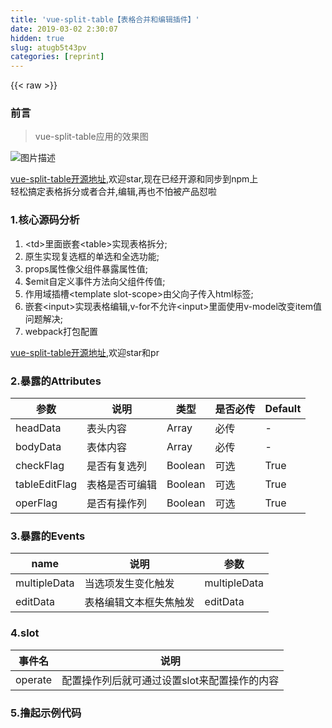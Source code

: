```yaml
---
title: 'vue-split-table【表格合并和编辑插件】' 
date: 2019-03-02 2:30:07
hidden: true
slug: atugb5t43pv
categories: [reprint]
---
```


{{< raw >}}

                    
<h3 id="articleHeader0">前言</h3>
<blockquote>vue-split-table应用的效果图</blockquote>
<p><span class="img-wrap"><img data-src="/img/bVbivFU?w=1377&amp;h=670" src="https://static.alili.tech/img/bVbivFU?w=1377&amp;h=670" alt="图片描述" title="图片描述" style="cursor: pointer; display: inline;"></span></p>
<p><a href="https://github.com/lanzhsh/vue-split-table" rel="nofollow noreferrer" target="_blank">vue-split-table开源地址</a>,欢迎star,现在已经开源和同步到npm上<br>轻松搞定表格拆分或者合并,编辑,再也不怕被产品怼啦</p>
<h3 id="articleHeader1">1.核心源码分析</h3>
<ol>
<li>&lt;td&gt;里面嵌套&lt;table&gt;实现表格拆分;</li>
<li>原生实现复选框的单选和全选功能;</li>
<li>props属性像父组件暴露属性值;</li>
<li>$emit自定义事件方法向父组件传值;</li>
<li>作用域插槽&lt;template slot-scope&gt;由父向子传入html标签;</li>
<li>嵌套&lt;input&gt;实现表格编辑,v-for不允许&lt;input&gt;里面使用v-model改变item值问题解决;</li>
<li>webpack打包配置</li>
</ol>
<p><a href="https://github.com/lanzhsh/vue-split-table" rel="nofollow noreferrer" target="_blank">vue-split-table开源地址</a>,欢迎star和pr</p>
<h3 id="articleHeader2">2.暴露的Attributes</h3>
<table>
<thead><tr>
<th>参数</th>
<th>说明</th>
<th>类型</th>
<th>是否必传</th>
<th>Default</th>
</tr></thead>
<tbody>
<tr>
<td>headData</td>
<td>表头内容</td>
<td>Array</td>
<td>必传</td>
<td>-</td>
</tr>
<tr>
<td>bodyData</td>
<td>表体内容</td>
<td>Array</td>
<td>必传</td>
<td>-</td>
</tr>
<tr>
<td>checkFlag</td>
<td>是否有复选列</td>
<td>Boolean</td>
<td>可选</td>
<td>True</td>
</tr>
<tr>
<td>tableEditFlag</td>
<td>表格是否可编辑</td>
<td>Boolean</td>
<td>可选</td>
<td>True</td>
</tr>
<tr>
<td>operFlag</td>
<td>是否有操作列</td>
<td>Boolean</td>
<td>可选</td>
<td>True</td>
</tr>
</tbody>
</table>
<h3 id="articleHeader3">3.暴露的Events</h3>
<table>
<thead><tr>
<th>name</th>
<th>说明</th>
<th>参数</th>
</tr></thead>
<tbody>
<tr>
<td>multipleData</td>
<td>当选项发生变化触发</td>
<td>multipleData</td>
</tr>
<tr>
<td>editData</td>
<td>表格编辑文本框失焦触发</td>
<td>editData</td>
</tr>
</tbody>
</table>
<h3 id="articleHeader4">4.slot</h3>
<table>
<thead><tr>
<th>事件名</th>
<th>说明</th>
</tr></thead>
<tbody><tr>
<td>operate</td>
<td>配置操作列后就可通过设置slot来配置操作的内容</td>
</tr></tbody>
</table>
<h3 id="articleHeader5">5.撸起示例代码</h3>
<div class="widget-codetool" style="display:none;">
      <div class="widget-codetool--inner">
      <span class="selectCode code-tool" data-toggle="tooltip" data-placement="top" title="" data-original-title="全选"></span>
      <span type="button" class="copyCode code-tool" data-toggle="tooltip" data-placement="top" data-clipboard-text="基于vue工程
<template>
  <split-table :headData=&quot;headData&quot; :bodyData=&quot;bodyData&quot; @multipleData=&quot;multipleData&quot; @editData=&quot;editData&quot;>
    <template slot=&quot;operate&quot; slot-scope=&quot;props&quot;>
      <span @click=&quot;splitEdit(props.rowData)&quot;>修改</span>
      <span @click=&quot;splitAdd(props.rowData)&quot;>新增</span>
      <span @click=&quot;splitDel(props.rowData)&quot;>删除</span>
    </template>
  </split-table>
</template>

<script>
  import SplitTable from 'vue-split-table';
  export default {
    components: { SplitTable },
    data () {
      return {
         headData: [&quot;城市&quot;, &quot;美食&quot;, &quot;好玩的地方&quot;],
      bodyData: [
        { city: &quot;北京&quot;, food: &quot;北京烤鸭&quot;, fun: [&quot;故宫&quot;, &quot;颐和园&quot;, &quot;长城&quot;] },
        {
          city: &quot;深圳&quot;,food: [&quot;肠粉&quot;, &quot;牛肉火锅&quot;],fun: [&quot;西冲&quot;, &quot;华侨城&quot;, &quot;世界之窗&quot;]
        },
        {
          city: [&quot;重庆&quot;, &quot;成都&quot;, &quot;武汉&quot;],
          food: [&quot;重庆老火锅&quot;,&quot;重庆烤鱼&quot;,&quot;重庆小面&quot;,&quot;成都小吃&quot;,&quot;武汉热干面&quot;],
          fun: [&quot;洪崖洞&quot;, &quot;峨眉山&quot;, &quot;黄鹤楼&quot;]
        }
      ], 
      }
    },
    methods: {
    splitEdit(rowData) {
      console.log(&quot;rowData值为&quot;, rowData);
    },

    editData(data) {
      console.log(&quot;编辑所在行的值为&quot;, data);
    }

    splitAdd(data) {
      console.log(&quot;新增所在行的值为&quot;, data);
    },

    splitDel(data) {
      console.log(&quot;删除所在行的值为&quot;, data);
    },

    multipleData(data) {
      console.log(&quot;复选框选择的值为&quot;, data);
    }
    }
  }
</script>" title="" data-original-title="复制"></span>
      <span type="button" class="saveToNote code-tool" data-toggle="tooltip" data-placement="top" title="" data-original-title="放进笔记"></span>
      </div>
      </div><pre class="hljs kotlin"><code>基于vue工程
&lt;template&gt;
  &lt;split-table :headData=<span class="hljs-string">"headData"</span> :bodyData=<span class="hljs-string">"bodyData"</span> <span class="hljs-meta">@multipleData</span>=<span class="hljs-string">"multipleData"</span> <span class="hljs-meta">@editData</span>=<span class="hljs-string">"editData"</span>&gt;
    &lt;template slot=<span class="hljs-string">"operate"</span> slot-scope=<span class="hljs-string">"props"</span>&gt;
      &lt;span <span class="hljs-meta">@click</span>=<span class="hljs-string">"splitEdit(props.rowData)"</span>&gt;修改&lt;/span&gt;
      &lt;span <span class="hljs-meta">@click</span>=<span class="hljs-string">"splitAdd(props.rowData)"</span>&gt;新增&lt;/span&gt;
      &lt;span <span class="hljs-meta">@click</span>=<span class="hljs-string">"splitDel(props.rowData)"</span>&gt;删除&lt;/span&gt;
    &lt;/template&gt;
  &lt;/split-table&gt;
&lt;/template&gt;

&lt;script&gt;
  <span class="hljs-keyword">import</span> SplitTable from <span class="hljs-string">'vue-split-table'</span>;
  export <span class="hljs-keyword">default</span> {
    components: { SplitTable },
    <span class="hljs-keyword">data</span> () {
      <span class="hljs-keyword">return</span> {
         headData: [<span class="hljs-string">"城市"</span>, <span class="hljs-string">"美食"</span>, <span class="hljs-string">"好玩的地方"</span>],
      bodyData: [
        { city: <span class="hljs-string">"北京"</span>, food: <span class="hljs-string">"北京烤鸭"</span>, <span class="hljs-function"><span class="hljs-keyword">fun</span>: ["故宫", "颐和园", "长城"] },</span>
        {
          city: <span class="hljs-string">"深圳"</span>,food: [<span class="hljs-string">"肠粉"</span>, <span class="hljs-string">"牛肉火锅"</span>],<span class="hljs-function"><span class="hljs-keyword">fun</span>: ["西冲", "华侨城", "世界之窗"]</span>
        },
        {
          city: [<span class="hljs-string">"重庆"</span>, <span class="hljs-string">"成都"</span>, <span class="hljs-string">"武汉"</span>],
          food: [<span class="hljs-string">"重庆老火锅"</span>,<span class="hljs-string">"重庆烤鱼"</span>,<span class="hljs-string">"重庆小面"</span>,<span class="hljs-string">"成都小吃"</span>,<span class="hljs-string">"武汉热干面"</span>],
          <span class="hljs-function"><span class="hljs-keyword">fun</span>: ["洪崖洞", "峨眉山", "黄鹤楼"]</span>
        }
      ], 
      }
    },
    methods: {
    splitEdit(rowData) {
      console.log(<span class="hljs-string">"rowData值为"</span>, rowData);
    },

    editData(<span class="hljs-keyword">data</span>) {
      console.log(<span class="hljs-string">"编辑所在行的值为"</span>, <span class="hljs-keyword">data</span>);
    }

    splitAdd(<span class="hljs-keyword">data</span>) {
      console.log(<span class="hljs-string">"新增所在行的值为"</span>, <span class="hljs-keyword">data</span>);
    },

    splitDel(<span class="hljs-keyword">data</span>) {
      console.log(<span class="hljs-string">"删除所在行的值为"</span>, <span class="hljs-keyword">data</span>);
    },

    multipleData(<span class="hljs-keyword">data</span>) {
      console.log(<span class="hljs-string">"复选框选择的值为"</span>, <span class="hljs-keyword">data</span>);
    }
    }
  }
&lt;/script&gt;</code></pre>
<h3 id="articleHeader6">参考文章:</h3>
<p><a href="https://segmentfault.com/a/1190000016656885">时钟组件</a></p>

                
{{< /raw >}}

# 版权声明
本文资源来源互联网，仅供学习研究使用，版权归该资源的合法拥有者所有，

本文仅用于学习、研究和交流目的。转载请注明出处、完整链接以及原作者。

原作者若认为本站侵犯了您的版权，请联系我们，我们会立即删除！

## 原文标题
vue-split-table【表格合并和编辑插件】

## 原文链接
[https://segmentfault.com/a/1190000016769754](https://segmentfault.com/a/1190000016769754)


